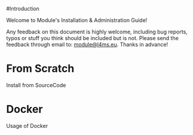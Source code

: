 #Introduction
 
Welcome to Module's Installation & Administration Guide!

Any feedback on this document is highly welcome, including bug reports, typos or stuff you think should be included but is not. Please send the feedback through email to: module@l4ms.eu. Thanks in advance!

# From Scratch
Install from SourceCode
# Docker
Usage of Docker

